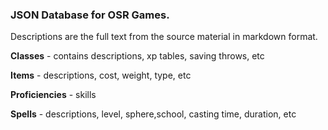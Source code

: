 ### JSON Database for OSR Games.

Descriptions are the full text from the source material in markdown format.

**Classes** - contains descriptions, xp tables, saving throws, etc 

**Items** - descriptions, cost, weight, type, etc

**Proficiencies** - skills

**Spells** - descriptions, level, sphere,school, casting time, duration, etc


